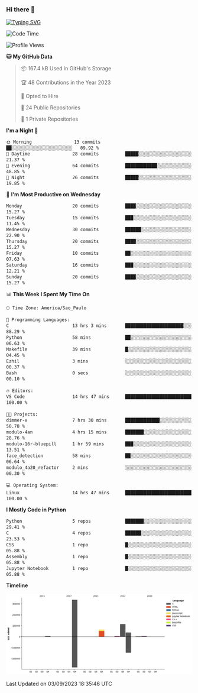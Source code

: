 ### Hi there 👋

<a href="https://git.io/typing-svg"><img src="https://readme-typing-svg.herokuapp.com?font=Fira+Code&duration=2000&pause=100&center=true&vCenter=true&multiline=true&width=720&height=175&lines=Gui's+are+a+lie%2C+they+are+just+front-ends+to+the+shell.;Through+the+shell%2C+I+gain+sudo.;Through+sudo%2C+I+gain+power.;Through+power%2C+I+gain+root.;Through+root%2C+my+chains+are+broken.;uid%3D0+shall+free+me...." alt="Typing SVG" /></a>


<!--START_SECTION:waka-->
![Code Time](http://img.shields.io/badge/Code%20Time-559%20hrs%2034%20mins-blue)

![Profile Views](http://img.shields.io/badge/Profile%20Views-0-blue)

**🐱 My GitHub Data** 

> 📦 167.4 kB Used in GitHub's Storage 
 > 
> 🏆 48 Contributions in the Year 2023
 > 
> 💼 Opted to Hire
 > 
> 📜 24 Public Repositories 
 > 
> 🔑 1 Private Repositories 
 > 
**I'm a Night 🦉** 

```text
🌞 Morning                13 commits          ██░░░░░░░░░░░░░░░░░░░░░░░   09.92 % 
🌆 Daytime                28 commits          █████░░░░░░░░░░░░░░░░░░░░   21.37 % 
🌃 Evening                64 commits          ████████████░░░░░░░░░░░░░   48.85 % 
🌙 Night                  26 commits          █████░░░░░░░░░░░░░░░░░░░░   19.85 % 
```
📅 **I'm Most Productive on Wednesday** 

```text
Monday                   20 commits          ████░░░░░░░░░░░░░░░░░░░░░   15.27 % 
Tuesday                  15 commits          ███░░░░░░░░░░░░░░░░░░░░░░   11.45 % 
Wednesday                30 commits          ██████░░░░░░░░░░░░░░░░░░░   22.90 % 
Thursday                 20 commits          ████░░░░░░░░░░░░░░░░░░░░░   15.27 % 
Friday                   10 commits          ██░░░░░░░░░░░░░░░░░░░░░░░   07.63 % 
Saturday                 16 commits          ███░░░░░░░░░░░░░░░░░░░░░░   12.21 % 
Sunday                   20 commits          ████░░░░░░░░░░░░░░░░░░░░░   15.27 % 
```


📊 **This Week I Spent My Time On** 

```text
🕑︎ Time Zone: America/Sao_Paulo

💬 Programming Languages: 
C                        13 hrs 3 mins       ██████████████████████░░░   88.29 % 
Python                   58 mins             ██░░░░░░░░░░░░░░░░░░░░░░░   06.63 % 
Makefile                 39 mins             █░░░░░░░░░░░░░░░░░░░░░░░░   04.45 % 
Ezhil                    3 mins              ░░░░░░░░░░░░░░░░░░░░░░░░░   00.37 % 
Bash                     0 secs              ░░░░░░░░░░░░░░░░░░░░░░░░░   00.10 % 

🔥 Editors: 
VS Code                  14 hrs 47 mins      █████████████████████████   100.00 % 

🐱‍💻 Projects: 
dimmer-x                 7 hrs 30 mins       █████████████░░░░░░░░░░░░   50.78 % 
modulo-4an               4 hrs 15 mins       ███████░░░░░░░░░░░░░░░░░░   28.76 % 
modulo-16r-bluepill      1 hr 59 mins        ███░░░░░░░░░░░░░░░░░░░░░░   13.51 % 
face_detection           58 mins             ██░░░░░░░░░░░░░░░░░░░░░░░   06.64 % 
modulo_4a20_refactor     2 mins              ░░░░░░░░░░░░░░░░░░░░░░░░░   00.30 % 

💻 Operating System: 
Linux                    14 hrs 47 mins      █████████████████████████   100.00 % 
```

**I Mostly Code in Python** 

```text
Python                   5 repos             ███████░░░░░░░░░░░░░░░░░░   29.41 % 
C                        4 repos             ██████░░░░░░░░░░░░░░░░░░░   23.53 % 
CSS                      1 repo              █░░░░░░░░░░░░░░░░░░░░░░░░   05.88 % 
Assembly                 1 repo              █░░░░░░░░░░░░░░░░░░░░░░░░   05.88 % 
Jupyter Notebook         1 repo              █░░░░░░░░░░░░░░░░░░░░░░░░   05.88 % 
```



**Timeline**

![Lines of Code chart](https://raw.githubusercontent.com/Gedankenn/Gedankenn/main/assets/bar_graph.png)


 Last Updated on 03/09/2023 18:35:46 UTC
<!--END_SECTION:waka-->
